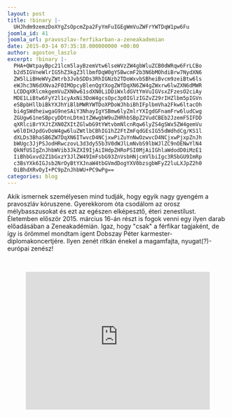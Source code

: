 ```yaml
---
layout: post
title: !binary |-
  UHJhdm9zemzDoXYgZsOpcmZpa2FyYmFuIGEgWmVuZWFrYWTDqW1pw6Fu
joomla_id: 41
joomla_url: pravoszlav-ferfikarban-a-zeneakademian
date: 2015-03-14 07:35:18.000000000 +00:00
author: agoston_laszlo
excerpt: !binary |-
  PHA+QWtpayBpc21lcm5layBzemVtw6lseWVzZW4gbWluZCB0dWRqw6FrLCBo
  b2d5IGVneWlrIG5hZ3kgZ3llbmfDqW0gYSBwcmF2b3N6bMOhdiBrw7NydXN6
  ZW5lLiBHeWVyZWtrb3JvbSDDs3RhIGNzb2TDoWxvbSBheiBvcm9zeiBtw6ls
  eWJhc3N6dXNva2F0IMOpcyBlenQgYXogZWfDqXN6ZW4gZWxrw6lwZXN6dMWR
  LCDDqXRlcmkgemVuZXN0w61sdXN0LiDDiWxldGVtYmVuIGVsxZFzesO2ciAy
  MDE1LiBtw6FyY2l1cyAxNi3DoW4gcsOpc3p0IGlzIGZvZ29rIHZlbm5pIGVn
  eSBpbHllbiBkYXJhYiBlbMWRYWTDoXPDoWJhbiBhIFplbmVha2Fkw6ltacOh
  bi4gSWdheiwgaG9neSAiY3NhayIgYSBmw6lyZmlrYXIgdGFnamFrw6ludCwg
  ZGUgw61neSBpcyDDtnLDtm1tZWwgbW9uZHRhbSBpZ2VudCBEb2JzemF5IFDD
  qXRlciBrYXJtZXN0ZXItZGlwbG9tYWtvbmNlcnRqw6lyZS4gSWx5ZW4gemVu
  w6l0IHJpdGvDoW4gw6luZWtlbCBhIG1hZ2FtZmFqdGEsIG55dWdhdCg/KS1l
  dXLDs3BhaSB6ZW7DqXN6ITwvcD4NCjxwPiZuYnNwOzwvcD4NCjxwPjxpZnJh
  bWUgc3JjPSJodHRwczovL3d3dy55b3V0dWJlLmNvbS9lbWJlZC9nOENwYlN4
  QkNfUSIgZnJhbWVib3JkZXI9IjAiIHdpZHRoPSI0MjAiIGhlaWdodD0iMzE1
  IiBhbGxvd2Z1bGxzY3JlZW49ImFsbG93ZnVsbHNjcmVlbiIgc3R5bGU9ImRp
  c3BsYXk6IGJsb2NrOyBtYXJnaW4tbGVmdDogYXV0bzsgbWFyZ2luLXJpZ2h0
  OiBhdXRvOyI+PC9pZnJhbWU+PC9wPg==
categories: blog
---
```

<p>Akik ismernek személyesen mind tudják, hogy egyik nagy gyengém a pravoszláv kóruszene. Gyerekkorom óta csodálom az orosz mélybasszusokat és ezt az egészen elképesztő, éteri zenestílust. Életemben először 2015. március 16-án részt is fogok venni egy ilyen darab előadásában a Zeneakadémián. Igaz, hogy "csak" a férfikar tagjaként, de így is örömmel mondtam igent Dobszay Péter karmester-diplomakoncertjére. Ilyen zenét ritkán énekel a magamfajta, nyugat(?)-európai zenész!</p>
<p>&nbsp;</p>
<p><iframe src="https://www.youtube.com/embed/g8CpbSxBC_Q" frameborder="0" width="420" height="315" allowfullscreen="allowfullscreen" style="display: block; margin-left: auto; margin-right: auto;"></iframe></p>
